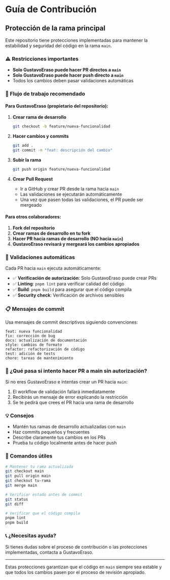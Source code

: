 # Guía de Contribución

## Protección de la rama principal

Este repositorio tiene protecciones implementadas para mantener la estabilidad y seguridad del código en la rama `main`.

### ⚠️ Restricciones importantes

- **Solo GustavoEraso puede hacer PR directos a `main`**
- **Solo GustavoEraso puede hacer push directo a `main`**
- Todos los cambios deben pasar validaciones automáticas

### 🔄 Flujo de trabajo recomendado

#### Para GustavoEraso (propietario del repositorio):

1. **Crear rama de desarrollo**
   ```bash
   git checkout -b feature/nueva-funcionalidad
   ```

2. **Hacer cambios y commits**
   ```bash
   git add .
   git commit -m "feat: descripción del cambio"
   ```

3. **Subir la rama**
   ```bash
   git push origin feature/nueva-funcionalidad
   ```

4. **Crear Pull Request**
   - Ir a GitHub y crear PR desde la rama hacia `main`
   - Las validaciones se ejecutarán automáticamente
   - Una vez que pasen todas las validaciones, el PR puede ser mergeado

#### Para otros colaboradores:

1. **Fork del repositorio**
2. **Crear ramas de desarrollo en tu fork**
3. **Hacer PR hacia ramas de desarrollo (NO hacia `main`)**
4. **GustavoEraso revisará y mergeará los cambios apropiados**

### 🤖 Validaciones automáticas

Cada PR hacia `main` ejecuta automáticamente:

- ✅ **Verificación de autorización**: Solo GustavoEraso puede crear PRs
- ✅ **Linting**: `pnpm lint` para verificar calidad del código
- ✅ **Build**: `pnpm build` para asegurar que el código compila
- ✅ **Security check**: Verificación de archivos sensibles

### 📋 Mensajes de commit

Usa mensajes de commit descriptivos siguiendo convenciones:

```
feat: nueva funcionalidad
fix: corrección de bug
docs: actualización de documentación
style: cambios de formato
refactor: refactorización de código
test: adición de tests
chore: tareas de mantenimiento
```

### 🚨 ¿Qué pasa si intento hacer PR a main sin autorización?

Si no eres GustavoEraso e intentas crear un PR hacia `main`:

1. El workflow de validación fallará inmediatamente
2. Recibirás un mensaje de error explicando la restricción
3. Se te pedirá que crees el PR hacia una rama de desarrollo

### 💡 Consejos

- Mantén tus ramas de desarrollo actualizadas con `main`
- Haz commits pequeños y frecuentes
- Describe claramente tus cambios en los PRs
- Prueba tu código localmente antes de hacer push

### 🔧 Comandos útiles

```bash
# Mantener tu rama actualizada
git checkout main
git pull origin main
git checkout tu-rama
git merge main

# Verificar estado antes de commit
git status
git diff

# Verificar que el código compila
pnpm lint
pnpm build
```

### 📞 ¿Necesitas ayuda?

Si tienes dudas sobre el proceso de contribución o las protecciones implementadas, contacta a GustavoEraso.

---

Estas protecciones garantizan que el código en `main` siempre sea estable y que todos los cambios pasen por el proceso de revisión apropiado.